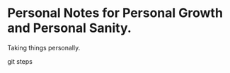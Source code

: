 # Personal Notes for Personal Growth and Personal Sanity.

Taking things personally.



git steps
<!-- .gitignore -->
<!-- create branch -->